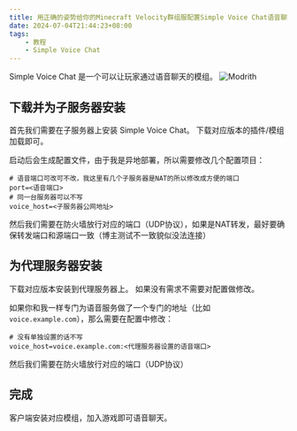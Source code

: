 ```yaml
---
title: 用正确的姿势给你的Minecraft Velocity群组服配置Simple Voice Chat语音聊天
date: 2024-07-04T21:44:23+08:00
tags:
    - 教程
    - Simple Voice Chat
---
```

Simple Voice Chat 是一个可以让玩家通过语音聊天的模组。
![Modrith](https://modrinth.com/plugin/simple-voice-chat)

## 下载并为子服务器安装

首先我们需要在子服务器上安装 Simple Voice Chat。
下载对应版本的插件/模组加载即可。

启动后会生成配置文件，由于我是异地部署，所以需要修改几个配置项目：

```properties
# 语音端口可改可不改，我这里有几个子服务器是NAT的所以修改成方便的端口
port=<语音端口>
# 同一台服务器可以不写
voice_host=<子服务器公网地址>
```

然后我们需要在防火墙放行对应的端口（UDP协议），如果是NAT转发，最好要确保转发端口和源端口一致（博主测试不一致貌似没法连接）

## 为代理服务器安装

下载对应版本安装到代理服务器上。
如果没有需求不需要对配置做修改。

如果你和我一样专门为语音服务做了一个专门的地址（比如 `voice.example.com`），那么需要在配置中修改：

```properties
# 没有单独设置的话不写
voice_host=voice.example.com:<代理服务器设置的语音端口>
```

然后我们需要在防火墙放行对应的端口（UDP协议）

## 完成

客户端安装对应模组，加入游戏即可语音聊天。
